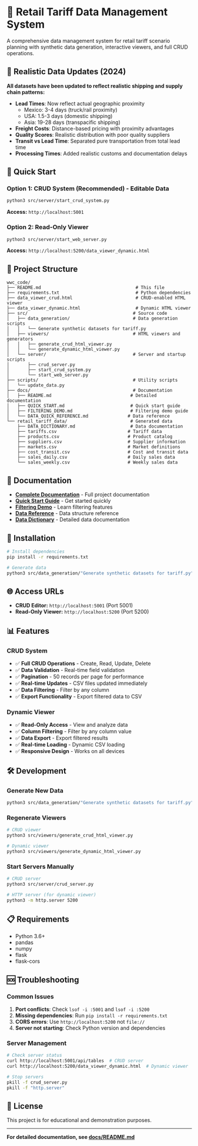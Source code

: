 # 🏪 Retail Tariff Data Management System

A comprehensive data management system for retail tariff scenario planning with synthetic data generation, interactive viewers, and full CRUD operations.

## 🎯 **Realistic Data Updates (2024)**

**All datasets have been updated to reflect realistic shipping and supply chain patterns:**

- **Lead Times**: Now reflect actual geographic proximity
  - Mexico: 3-4 days (truck/rail proximity)
  - USA: 1.5-3 days (domestic shipping)
  - Asia: 19-28 days (transpacific shipping)
- **Freight Costs**: Distance-based pricing with proximity advantages
- **Quality Scores**: Realistic distribution with poor quality suppliers
- **Transit vs Lead Time**: Separated pure transportation from total lead time
- **Processing Times**: Added realistic customs and documentation delays

## 🚀 Quick Start

### **Option 1: CRUD System (Recommended) - Editable Data**
```bash
python3 src/server/start_crud_system.py
```
**Access:** `http://localhost:5001`

### **Option 2: Read-Only Viewer**
```bash
python3 src/server/start_web_server.py
```
**Access:** `http://localhost:5200/data_viewer_dynamic.html`

## 📁 Project Structure

```
wwc_code/
├── README.md                                    # This file
├── requirements.txt                             # Python dependencies
├── data_viewer_crud.html                        # CRUD-enabled HTML viewer
├── data_viewer_dynamic.html                     # Dynamic HTML viewer
├── src/                                        # Source code
│   ├── data_generation/                        # Data generation scripts
│   │   └── Generate synthetic datasets for tariff.py
│   ├── viewers/                                # HTML viewers and generators
│   │   ├── generate_crud_html_viewer.py
│   │   └── generate_dynamic_html_viewer.py
│   └── server/                                 # Server and startup scripts
│       ├── crud_server.py
│       ├── start_crud_system.py
│       └── start_web_server.py
├── scripts/                                    # Utility scripts
│   └── update_data.py
├── docs/                                       # Documentation
│   ├── README.md                              # Detailed documentation
│   ├── QUICK_START.md                         # Quick start guide
│   ├── FILTERING_DEMO.md                      # Filtering demo guide
│   └── DATA_QUICK_REFERENCE.md               # Data reference
└── retail_tariff_data/                        # Generated data
    ├── DATA_DICTIONARY.md                     # Data documentation
    ├── tariffs.csv                           # Tariff data
    ├── products.csv                          # Product catalog
    ├── suppliers.csv                         # Supplier information
    ├── markets.csv                           # Market definitions
    ├── cost_transit.csv                      # Cost and transit data
    ├── sales_daily.csv                       # Daily sales data
    └── sales_weekly.csv                      # Weekly sales data
```

## 📖 Documentation

- **[Complete Documentation](docs/README.md)** - Full project documentation
- **[Quick Start Guide](docs/QUICK_START.md)** - Get started quickly
- **[Filtering Demo](docs/FILTERING_DEMO.md)** - Learn filtering features
- **[Data Reference](docs/DATA_QUICK_REFERENCE.md)** - Data structure reference
- **[Data Dictionary](retail_tariff_data/DATA_DICTIONARY.md)** - Detailed data documentation

## 🔧 Installation

```bash
# Install dependencies
pip install -r requirements.txt

# Generate data
python3 src/data_generation/"Generate synthetic datasets for tariff.py"
```

## 🌐 Access URLs

- **CRUD Editor:** `http://localhost:5001` (Port 5001)
- **Read-Only Viewer:** `http://localhost:5200` (Port 5200)

## 📊 Features

### CRUD System
- ✅ **Full CRUD Operations** - Create, Read, Update, Delete
- ✅ **Data Validation** - Real-time field validation
- ✅ **Pagination** - 50 records per page for performance
- ✅ **Real-time Updates** - CSV files updated immediately
- ✅ **Data Filtering** - Filter by any column
- ✅ **Export Functionality** - Export filtered data to CSV

### Dynamic Viewer
- ✅ **Read-Only Access** - View and analyze data
- ✅ **Column Filtering** - Filter by any column value
- ✅ **Data Export** - Export filtered results
- ✅ **Real-time Loading** - Dynamic CSV loading
- ✅ **Responsive Design** - Works on all devices

## 🛠️ Development

### Generate New Data
```bash
python3 src/data_generation/"Generate synthetic datasets for tariff.py"
```

### Regenerate Viewers
```bash
# CRUD viewer
python3 src/viewers/generate_crud_html_viewer.py

# Dynamic viewer
python3 src/viewers/generate_dynamic_html_viewer.py
```

### Start Servers Manually
```bash
# CRUD server
python3 src/server/crud_server.py

# HTTP server (for dynamic viewer)
python3 -m http.server 5200
```

## 📋 Requirements

- Python 3.6+
- pandas
- numpy
- flask
- flask-cors

## 🆘 Troubleshooting

### Common Issues
1. **Port conflicts**: Check `lsof -i :5001` and `lsof -i :5200`
2. **Missing dependencies**: Run `pip install -r requirements.txt`
3. **CORS errors**: Use `http://localhost:5200` not `file://`
4. **Server not starting**: Check Python version and dependencies

### Server Management
```bash
# Check server status
curl http://localhost:5001/api/tables  # CRUD server
curl http://localhost:5200/data_viewer_dynamic.html  # Dynamic viewer

# Stop servers
pkill -f crud_server.py
pkill -f "http.server"
```

## 📝 License

This project is for educational and demonstration purposes.

---

**For detailed documentation, see [docs/README.md](docs/README.md)**